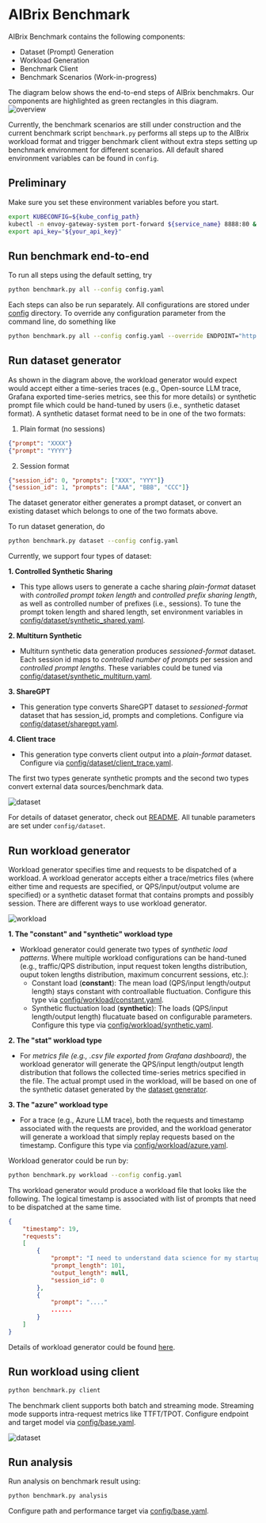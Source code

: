 # AIBrix Benchmark

AIBrix Benchmark contains the following components:
- Dataset (Prompt) Generation
- Workload Generation
- Benchmark Client
- Benchmark Scenarios (Work-in-progress)


The diagram below shows the end-to-end steps of AIBrix benchmakrs. Our components are highlighted as green rectangles in this diagram. 
![overview](./image/aibrix-benchmark-component.png)

Currently, the benchmark scenarios are still under construction and the current benchmark script ```benchmark.py``` performs all steps up to the AIBrix workload format and trigger benchmark client without extra steps setting up benchmark environment for different scenarios. 
All default shared environment variables can be found in ```config```. 


## Preliminary

Make sure you set these environment variables before you start. 

```bash
export KUBECONFIG=${kube_config_path}
kubectl -n envoy-gateway-system port-forward ${service_name} 8888:80 &
export api_key="${your_api_key}"
```


## Run benchmark end-to-end
To run all steps using the default setting, try

```bash
python benchmark.py all --config config.yaml
```

Each steps can also be run separately. All configurations are stored under [config](./config) directory. To override any configuration parameter from the command line, do something like


```bash
python benchmark.py all --config config.yaml --override ENDPOINT="http://localhost:8000"
```


## Run dataset generator

As shown in the diagram above, the workload generator would expect would accept either a time-series traces (e.g., Open-source LLM trace, Grafana exported time-series metrics, see this for more details) or synthetic prompt file which could be hand-tuned by users (i.e., synthetic dataset format). 
A synthetic dataset format need to be in one of the two formats:

1. Plain format (no sessions)
```json
{"prompt": "XXXX"}
{"prompt": "YYYY"}
```
2. Session format
```json
{"session_id": 0, "prompts": ["XXX", "YYY"]}
{"session_id": 1, "prompts": ["AAA", "BBB", "CCC"]}
```
The dataset generator either generates a prompt dataset, or convert an existing dataset which belongs to one of the two formats above. 


To run dataset generation, do
```bash
python benchmark.py dataset --config config.yaml
```

Currently, we support four types of dataset:

**1. Controlled Synthetic Sharing**
- This type allows users to generate a cache sharing *plain-format* dataset with *controlled prompt token length* and *controlled prefix sharing length*, as well as controlled number of prefixes (i.e., sessions). To tune the prompt token length and shared length, set environment variables in [config/dataset/synthetic_shared.yaml](./config/dataset/synthetic_shared.yaml).

**2. Multiturn Synthetic**
- Multiturn synthetic data generation produces *sessioned-format* dataset. Each session id maps to *controlled number of prompts* per session and *controlled prompt lengths*. These variables could be tuned via [config/dataset/synthetic_multiturn.yaml](./config/dataset/synthetic_multiturn.yaml). 

**3. ShareGPT**
- This generation type converts ShareGPT dataset to *sessioned-format* dataset that has session_id, prompts and completions. Configure via [config/dataset/sharegpt.yaml](./config/dataset/sharegpt.yaml).

**4. Client trace**
- This generation type converts client output into a *plain-format* dataset. Configure via [config/dataset/client_trace.yaml](./config/dataset/client_trace.yaml).

The first two types generate synthetic prompts and the second two types convert external data sources/benchmark data. 

![dataset](./image/aibrix-benchmark-dataset.png)

For details of dataset generator, check out [README](./generator/dataset-generator/README.md). All tunable parameters are set under ```config/dataset```.


## Run workload generator
Workload generator specifies time and requests to be dispatched of a workload. A workload generator accepts either a trace/metrics files (where either time and requests are specified, or QPS/input/output volume are specified) or a synthetic dataset format that contains prompts and possibly session. There are different ways to use workload generator. 

![workload](./image/aibrix-benchmark-workload.png)


**1. The "constant" and "synthetic" workload type**
- Workload generator could generate two types of *synthetic load patterns*. Where multiple workload configurations can be hand-tuned (e.g., traffic/QPS distribution, input request token lengths distribution, ouput token lengths distribution, maximum concurrent sessions, etc.):
    - Constant load (**constant**): The mean load (QPS/input length/output length) stays constant with controallable fluctuation. Configure this type via [config/workload/constant.yaml](config/workload/constant.yaml).
    - Synthetic fluctuation load (**synthetic**): The loads (QPS/input length/output length) flucatuate based on configurable parameters. Configure this type via [config/workload/synthetic.yaml](config/workload/synthetic.yaml).

**2. The "stat" workload type**
- For *metrics file (e.g., .csv file exported from Grafana dashboard)*, the workload generator will generate the QPS/input length/output length distribution that follows the collected time-series metrics specified in the file. The actual prompt used in the workload, will be based on one of the synthetic dataset generated by the [dataset generator](#run-dataset-generator). 


**3. The "azure" workload type**
- For a trace (e.g., Azure LLM trace), both the requests and timestamp associated with the requests are provided, and the workload generator will generate a workload that simply replay requests based on the timestamp. Configure this type via [config/workload/azure.yaml](config/workload/azure.yaml).


Workload generator could be run by:
```bash
python benchmark.py workload --config config.yaml
```

Ths workload generator would produce a workload file that looks like the following. The logical timestamp is associated with list of prompts that need to be dispatched at the same time. 

```json
{
    "timestamp": 19, 
    "requests": 
    [
        {
            "prompt": "I need to understand data science for my startup idea. Can you help? Could you also explain how this relates to natural language processing? For context, I have experience with cybersecurity but I'm new to this specific area. I've been trying to understand this concept for months and would appreciate a clear explanation. I'm asking because I need to deploy a machine learning model for a project. For context, I have experience with cryptocurrency but I'm new to this specific area. Could you", 
            "prompt_length": 101, 
            "output_length": null,
            "session_id": 0
        },
        {
            "prompt": "...."
            ......
        }
    ]
}
```

Details of workload generator could be found [here](generator/workload-generator/README.md).



## Run workload using client
```bash
python benchmark.py client
```

The benchmark client supports both batch and streaming mode. Streaming mode  supports intra-request metrics like TTFT/TPOT. Configure endpoint and target model via [config/base.yaml](config/base.yaml).

![dataset](./image/aibrix-benchmark-client.png)

## Run analysis

Run analysis on benchmark result using: 
```bash
python benchmark.py analysis
```
Configure path and performance target via [config/base.yaml](config/base.yaml).




